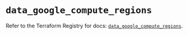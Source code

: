 # `data_google_compute_regions`

Refer to the Terraform Registry for docs: [`data_google_compute_regions`](https://registry.terraform.io/providers/hashicorp/google/5.37.0/docs/data-sources/compute_regions).
